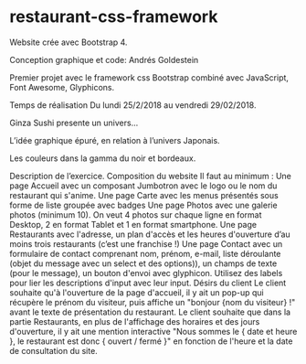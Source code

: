 # restaurant-css-framework


Website crée avec Bootstrap 4.

Conception graphique et code: Andrés Goldestein

Premier projet avec le framework css Bootstrap combiné avec JavaScript, Font Awesome, Glyphicons.

Temps de réalisation
Du lundi 25/2/2018 au vendredi 29/02/2018.

Ginza Sushi presente un univers...

L’idée graphique épuré, en relation à l’univers Japonais.

Les couleurs dans la gamma du noir et bordeaux.

Description de l’exercice.
Composition du website
Il faut au minimum :
Une page Accueil avec un composant Jumbotron avec le logo ou le nom du restaurant qui s'anime.
Une page Carte avec les menus présentés sous forme de liste groupée avec badges
Une page Photos avec une galerie photos (minimum 10). On veut 4 photos sur chaque ligne en format Desktop, 2 en format Tablet et 1 en format smartphone.
Une page Restaurants avec l'adresse, un plan d'accès et les heures d'ouverture d’au moins trois restaurants (c’est une franchise !)
Une page Contact avec un formulaire de contact comprenant nom, prénom, e-mail, liste déroulante (objet du message avec un select et des options)), un champs de texte (pour le message), un bouton d'envoi avec glyphicon. Utilisez des labels pour lier les descriptions d'input avec leur input.
Désirs du client
Le client souhaite qu'à l'ouverture de la page d'accueil, il y ait un pop-up qui récupère le prénom du visiteur, puis affiche un "bonjour {nom du visiteur} !" avant le texte de présentation du restaurant.
Le client souhaite que dans la partie Restaurants, en plus de l'affichage des horaires et des jours d'ouverture, il y ait une mention interactive "Nous sommes le { date et heure }, le restaurant est donc { ouvert / fermé }" en fonction de l'heure et la date de consultation du site.



